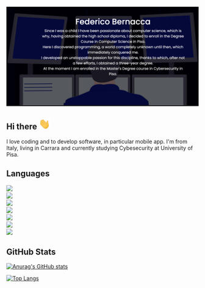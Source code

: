 [![Header](https://github.com/fedehsq/fedehsq/blob/main/images/me.png "Header")](https://fedehsq.github.io/)


## Hi there <img src="https://github.com/fedehsq/fedehsq/blob/main/images/hi.gif" width="30px">
I love coding and to develop software, in particular mobile app. I'm from Italy, living in Carrara and currently studying Cybesecurity at University of Pisa.

## Languages
![](https://img.shields.io/badge/Code-Dart-red)\
![](https://img.shields.io/badge/Code-Java-orange)\
![](https://img.shields.io/badge/Code-JavaScript-important)\
![](https://img.shields.io/badge/Code-C(++)-yellow)\
![](https://img.shields.io/badge/Code-Python-yellowgreen)\
![](https://img.shields.io/badge/Code-Swift-green)\
![](https://img.shields.io/badge/Code-OCaml-success)

## GitHub Stats
[![Anurag's GitHub stats](https://github-readme-stats.vercel.app/api?username=fedehsq&count_private=true&show_icons=true&theme=dark)](https://github.com/anuraghazra/github-readme-stats)

[![Top Langs](https://github-readme-stats.vercel.app/api/top-langs/?username=fedehsq?hide=python,html&theme=dark&langs_count=8)](https://github.com/anuraghazra/github-readme-stats)







<!--
**fedehsq/fedehsq** is a ✨ _special_ ✨ repository because its `README.md` (this file) appears on your GitHub profile.

Here are some ideas to get you started:

- 🔭 I’m currently working on ...
- 🌱 I’m currently learning ...
- 👯 I’m looking to collaborate on ...
- 🤔 I’m looking for help with ...
- 💬 Ask me about ...
- 📫 How to reach me: ...
- 😄 Pronouns: ...
- ⚡ Fun fact: ...
-->
